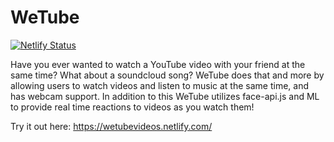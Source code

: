 # WeTube
[![Netlify
 Status](https://api.netlify.com/api/v1/badges/f9dbc1e2-0ae5-49d9-9bf2-e90b07bd6ce7/deploy-status)](https://app.netlify.com/sites/wetubevideos/deploys)
 
 Have you ever wanted to watch a YouTube video with your friend at the same time? What about a soundcloud song? WeTube does that and more by allowing users to watch videos and listen to music at the same time, and has webcam support. In addition to this WeTube utilizes face-api.js and ML to provide real time reactions to videos as you watch them!
 
 Try it out here: https://wetubevideos.netlify.com/
 
 
